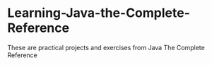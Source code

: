 # Learning-Java-the-Complete-Reference
These are practical projects and exercises from Java The Complete Reference
